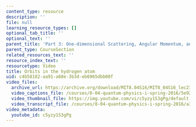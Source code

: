 ```yaml
---
content_type: resource
description: ''
file: null
learning_resource_types: []
optional_tab_title: ''
optional_text: ''
parent_title: 'Part 3: One-dimensional Scattering, Angular Momentum, and Central Potentials'
parent_type: CourseSection
related_resources_text: ''
resource_index_text: ''
resourcetype: Video
title: Orbits in the hydrogen atom
uid: c4b58182-aa91-a68e-3b3d-eb6965dbb08f
video_files:
  archive_url: https://archive.org/download/MIT8.04S16/MIT8_04S16_lec23_s4_300k.mp4
  video_captions_file: /courses/8-04-quantum-physics-i-spring-2016/5e92209bba8b57f28449d6b64bad0746_c5yzy1S3gPg.vtt
  video_thumbnail_file: https://img.youtube.com/vi/c5yzy1S3gPg/default.jpg
  video_transcript_file: /courses/8-04-quantum-physics-i-spring-2016/a3af8676dfce816a84c6504dff8685cd_c5yzy1S3gPg.pdf
video_metadata:
  youtube_id: c5yzy1S3gPg
---
```

